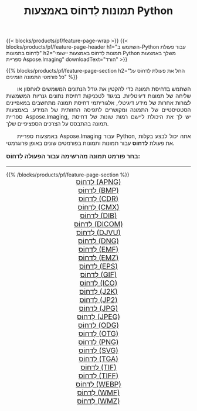 ﻿---
title: תמונות לִדחוֹס באמצעות Python 
weight: 3920
url: /he/python-net/compress/ 
lang: he
langdirlevel: 2
locales: zh-hans,ja,it,ru,de,es,fr,nl,id,lt,pl,pt,vi,tr,ko,zh-hant,ar,hi,th,sv,cs,uk,he
description: החלת ספריית Aspose.Imaging על תמונות ותמונות של לִדחוֹס באמצעות יישומי Python וממשקי API משלך של שרת.
---

{{< blocks/products/pf/feature-page-wrap >}}
{{< blocks/products/pf/feature-page-header h1="השתמש ב-Python עבור פעולת לִדחוֹס בתמונות" h2="תמונות לִדחוֹס באמצעות יישומי Python משלך באמצעות ספריית Aspose.Imaging" downloadText="הורד" >}}


{{% blocks/products/pf/feature-page-section  h2="החל את פעולת לִדחוֹס על כל פורמטי התמונה הזמינים" %}}
<p align="justify" style="text-indent:2em;font-size:15px;">
השתמש בדחיסת תמונה כדי להקטין את גודל הנתונים המשמשים לאחסון או שליחה של תמונות דיגיטליות. בניגוד לטכניקות דחיסת נתונים גנריות המשמשות לצורות אחרות של מידע דיגיטלי, אלגוריתמי דחיסת תמונה מתחשבים במאפיינים הסטטיסטיים של התמונה ומקושרים לתפיסה החזותית של המידע. באמצעות ספריית Aspose.Imaging, יש לך את היכולת ליישם רמות שונות של דחיסת תמונה בהתבסס על הצרכים הספציפיים שלך.
</p>
<p align="justify" style="text-indent:2em;font-size:15px;">
באמצעות ספריית Aspose.Imaging עבור Python, אתה יכול לבצע בקלות את פעולת <b>לִדחוֹס</b> עבור תמונות ותמונות בפורמטים שונים באופן פרוגרמטי.
</p>
<h3 style="margin-top:16px;">
בחר פורמט תמונה מהרשימה עבור הפעולה לִדחוֹס:
</h3>
<hr/>
{{% /blocks/products/pf/feature-page-section %}}
<div class="container-fluid productfamilypage bg-gray">
    <div class="convertypes bg-gray agp-content section">
        <div class="container">
		<div class="row other-converters" style="gap: 10px;font-size: 19px;text-align:center;">
		    <div class='col-md-3 other-converter remove-lp remove-rp'><a href="/imaging/he/python-net/compress/apng/" style="padding:15px;">לִדחוֹס (APNG)</a></div><div class='col-md-3 other-converter remove-lp remove-rp'><a href="/imaging/he/python-net/compress/bmp/" style="padding:15px;">לִדחוֹס (BMP)</a></div><div class='col-md-3 other-converter remove-lp remove-rp'><a href="/imaging/he/python-net/compress/cdr/" style="padding:15px;">לִדחוֹס (CDR)</a></div><div class='col-md-3 other-converter remove-lp remove-rp'><a href="/imaging/he/python-net/compress/cmx/" style="padding:15px;">לִדחוֹס (CMX)</a></div><div class='col-md-3 other-converter remove-lp remove-rp'><a href="/imaging/he/python-net/compress/dib/" style="padding:15px;">לִדחוֹס (DIB)</a></div><div class='col-md-3 other-converter remove-lp remove-rp'><a href="/imaging/he/python-net/compress/dicom/" style="padding:15px;">לִדחוֹס (DICOM)</a></div><div class='col-md-3 other-converter remove-lp remove-rp'><a href="/imaging/he/python-net/compress/djvu/" style="padding:15px;">לִדחוֹס (DJVU)</a></div><div class='col-md-3 other-converter remove-lp remove-rp'><a href="/imaging/he/python-net/compress/dng/" style="padding:15px;">לִדחוֹס (DNG)</a></div><div class='col-md-3 other-converter remove-lp remove-rp'><a href="/imaging/he/python-net/compress/emf/" style="padding:15px;">לִדחוֹס (EMF)</a></div><div class='col-md-3 other-converter remove-lp remove-rp'><a href="/imaging/he/python-net/compress/emz/" style="padding:15px;">לִדחוֹס (EMZ)</a></div><div class='col-md-3 other-converter remove-lp remove-rp'><a href="/imaging/he/python-net/compress/eps/" style="padding:15px;">לִדחוֹס (EPS)</a></div><div class='col-md-3 other-converter remove-lp remove-rp'><a href="/imaging/he/python-net/compress/gif/" style="padding:15px;">לִדחוֹס (GIF)</a></div><div class='col-md-3 other-converter remove-lp remove-rp'><a href="/imaging/he/python-net/compress/ico/" style="padding:15px;">לִדחוֹס (ICO)</a></div><div class='col-md-3 other-converter remove-lp remove-rp'><a href="/imaging/he/python-net/compress/j2k/" style="padding:15px;">לִדחוֹס (J2K)</a></div><div class='col-md-3 other-converter remove-lp remove-rp'><a href="/imaging/he/python-net/compress/jp2/" style="padding:15px;">לִדחוֹס (JP2)</a></div><div class='col-md-3 other-converter remove-lp remove-rp'><a href="/imaging/he/python-net/compress/jpg/" style="padding:15px;">לִדחוֹס (JPG)</a></div><div class='col-md-3 other-converter remove-lp remove-rp'><a href="/imaging/he/python-net/compress/jpeg/" style="padding:15px;">לִדחוֹס (JPEG)</a></div><div class='col-md-3 other-converter remove-lp remove-rp'><a href="/imaging/he/python-net/compress/odg/" style="padding:15px;">לִדחוֹס (ODG)</a></div><div class='col-md-3 other-converter remove-lp remove-rp'><a href="/imaging/he/python-net/compress/otg/" style="padding:15px;">לִדחוֹס (OTG)</a></div><div class='col-md-3 other-converter remove-lp remove-rp'><a href="/imaging/he/python-net/compress/png/" style="padding:15px;">לִדחוֹס (PNG)</a></div><div class='col-md-3 other-converter remove-lp remove-rp'><a href="/imaging/he/python-net/compress/svg/" style="padding:15px;">לִדחוֹס (SVG)</a></div><div class='col-md-3 other-converter remove-lp remove-rp'><a href="/imaging/he/python-net/compress/tga/" style="padding:15px;">לִדחוֹס (TGA)</a></div><div class='col-md-3 other-converter remove-lp remove-rp'><a href="/imaging/he/python-net/compress/tif/" style="padding:15px;">לִדחוֹס (TIF)</a></div><div class='col-md-3 other-converter remove-lp remove-rp'><a href="/imaging/he/python-net/compress/tiff/" style="padding:15px;">לִדחוֹס (TIFF)</a></div><div class='col-md-3 other-converter remove-lp remove-rp'><a href="/imaging/he/python-net/compress/webp/" style="padding:15px;">לִדחוֹס (WEBP)</a></div><div class='col-md-3 other-converter remove-lp remove-rp'><a href="/imaging/he/python-net/compress/wmf/" style="padding:15px;">לִדחוֹס (WMF)</a></div><div class='col-md-3 other-converter remove-lp remove-rp'><a href="/imaging/he/python-net/compress/wmz/" style="padding:15px;">לִדחוֹס (WMZ)</a></div>
                </div>
        </div>
    </div>
</div>
<br/>
